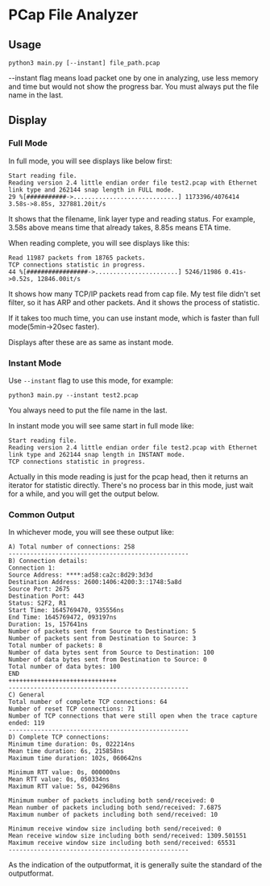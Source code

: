 # PCap File Analyzer

## Usage
```shell
python3 main.py [--instant] file_path.pcap
```

--instant flag means load packet one by one in analyzing, use less memory and time but would not show the progress bar.
You must always put the file name in the last.
## Display

### Full Mode
In full mode, you will see displays like below first:
```text
Start reading file.
Reading version 2.4 little endian order file test2.pcap with Ethernet link type and 262144 snap length in FULL mode.
29 %[###########->.............................] 1173396/4076414 3.58s->8.85s, 327881.20it/s
```
It shows that the filename, link layer type and reading status. For example, 3.58s above means time that already takes,
8.85s means ETA time.

When reading complete, you will see displays like this:
```text
Read 11987 packets from 18765 packets.
TCP connections statistic in progress.
44 %[#################->.......................] 5246/11986 0.41s->0.52s, 12846.00it/s
```
It shows how many TCP/IP packets read from cap file. My test file didn't set filter, so it has ARP and other packets.
And it shows the process of statistic.

If it takes too much time, you can use instant mode, which is faster than full mode(5min->20sec faster).

Displays after these are as same as instant mode.

### Instant Mode
Use `--instant` flag to use this mode, for example:
```shell
python3 main.py --instant test2.pcap
```
You always need to put the file name in the last.

In instant mode you will see same start in full mode like:
```text
Start reading file.
Reading version 2.4 little endian order file test2.pcap with Ethernet link type and 262144 snap length in INSTANT mode.
TCP connections statistic in progress.
```
Actually in this mode reading is just for the pcap head, then it returns an iterator for statistic directly.
There's no process bar in this mode, just wait for a while, and you will get the output below.

### Common Output
In whichever mode, you will see these output like:
```text
A) Total number of connections: 258
--------------------------------------------------
B) Connection details:
Connection 1:
Source Address: ****:ad58:ca2c:8d29:3d3d
Destination Address: 2600:1406:4200:3::1748:5a8d
Source Port: 2675
Destination Port: 443
Status: S2F2, R1
Start Time: 1645769470, 935556ns
End Time: 1645769472, 093197ns
Duration: 1s, 157641ns
Number of packets sent from Source to Destination: 5
Number of packets sent from Destination to Source: 3
Total number of packets: 8
Number of data bytes sent from Source to Destination: 100
Number of data bytes sent from Destination to Source: 0
Total number of data bytes: 100
END
++++++++++++++++++++++++++++++
--------------------------------------------------
C) General
Total number of complete TCP connections: 64
Number of reset TCP connections: 71
Number of TCP connections that were still open when the trace capture ended: 119
--------------------------------------------------
D) Complete TCP connections:
Minimum time duration: 0s, 022214ns
Mean time duration: 6s, 215858ns
Maximum time duration: 102s, 060642ns

Minimum RTT value: 0s, 000000ns
Mean RTT value: 0s, 050334ns
Maximum RTT value: 5s, 042968ns

Minimum number of packets including both send/received: 0
Mean number of packets including both send/received: 7.6875
Maximum number of packets including both send/received: 10

Minimum receive window size including both send/received: 0
Mean receive window size including both send/received: 1309.501551
Maximum receive window size including both send/received: 65531
--------------------------------------------------
```
As the indication of the outputformat, it is generally suite the standard of the outputformat.